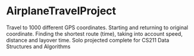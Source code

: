# AirplaneTravelProject
Travel to 1000 different GPS coordinates. Starting and returning to original coordinate. Finding the shortest route (time), taking into account speed, distance and layover time.
Solo projected complete for CS211 Data Structures and Algorithms

